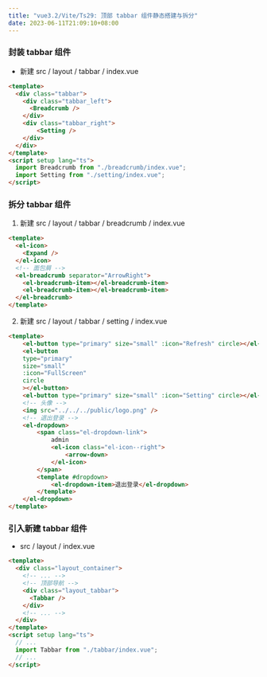 ```yaml
---
title: "vue3.2/Vite/Ts29: 顶部 tabbar 组件静态搭建与拆分"
date: 2023-06-11T21:09:10+08:00
---
```


### 封装 tabbar 组件

- 新建 src / layout / tabbar / index.vue

```html
<template>
  <div class="tabbar">
    <div class="tabbar_left">
      <Breadcrumb />
    </div>
    <div class="tabbar_right">
        <Setting />
    </div>
  </div>
</template>
<script setup lang="ts">
  import Breadcrumb from "./breadcrumb/index.vue";
  import Setting from "./setting/index.vue";
</script>
```

### 拆分 tabbar 组件

1. 新建 src / layout / tabbar / breadcrumb / index.vue

```html
<template>
  <el-icon>
    <Expand />
  </el-icon>
  <!-- 面包屑 -->
  <el-breadcrumb separator="ArrowRight">
    <el-breadcrumb-item></el-breadcrumb-item>
    <el-breadcrumb-item></el-breadcrumb-item>
  </el-breadcrumb>
</template>
```

2. 新建 src / layout / tabbar / setting / index.vue

```html
<template>
    <el-button type="primary" size="small" :icon="Refresh" circle></el-button>
    <el-button
    type="primary"
    size="small"
    :icon="FullScreen"
    circle
    ></el-button>
    <el-button type="primary" size="small" :icon="Setting" circle></el-button>
    <!-- 头像 -->
    <img src="../../../public/logo.png" />
    <!-- 退出登录 -->
    <el-dropdown>
        <span class="el-dropdown-link">
            admin
            <el-icon class="el-icon--right">
                <arrow-down>
            </el-icon>
        </span>
        <template #dropdown>
            <el-dropdown-item>退出登录</el-dropdown>
        </template>
    </el-dropdown>
</template>
```

### 引入新建 tabbar 组件

- src / layout / index.vue

```html
<template>
  <div class="layout_container">
    <!-- ... -->
    <!-- 顶部导航 -->
    <div class="layout_tabbar">
      <Tabbar />
    </div>
    <!-- ... -->
  </div>
</template>
<script setup lang="ts">
  // ...
  import Tabbar from "./tabbar/index.vue";
  // ...
</script>
```
